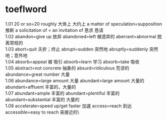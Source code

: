 # toeflword
1.01 20 or so=20 roughly 大体上 大约上 a matter of speculation=supposition 推断 a solicitation of = an invitation of 恳求 恳请\
1.02 abandon=give up 放弃 abandoned=left 被遗弃的 aberrant=abnormal 脱离常规的\
1.03 abort=quit 夭折；终止   abrupt=sudden 突然地  abruptly=suddenly 突然地；意外地\
1.04 absorb=appeal 被 吸引 absorb=learn 学习  absorb=take 吸收\
1.05 abstract=not concrete 抽象的 absurd=ridiculous 荒谬的 abundance=great number 大量\
1.06 abundance=large amount 大量  abundant=large amount 大量的 abundant=affluent 丰富的，大量的\
1.07 abundant=ample 丰富的  abundant=plentiful 丰富的 abundant=substantial 丰富的 大量的\
1.08 accelerate=speed up/get faster 加速 access=reach 到达  accessible=easy to reach 易接近的\
